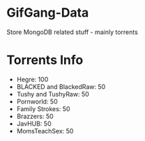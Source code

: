 # GifGang-Data

Store MongoDB related stuff - mainly torrents

# Torrents Info

- Hegre: 100
- BLACKED and BlackedRaw: 50
- Tushy and TushyRaw: 50
- Pornworld: 50
- Family Strokes: 50
- Brazzers: 50
- JavHUB: 50
- MomsTeachSex: 50
